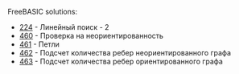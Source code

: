FreeBASIC solutions:

- [224](224/solution.bas) - Линейный поиск - 2
- [460](460/solution.bas) - Проверка на неориентированность
- [461](461/solution.bas) - Петли
- [462](462/solution.bas) - Подсчет количества ребер неориентированного графа
- [463](463/solution.bas) - Подсчет количества ребер ориентированного графа
